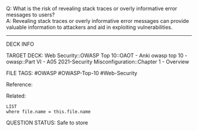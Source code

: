 Q: What is the risk of revealing stack traces or overly informative error messages to users?  
A: Revealing stack traces or overly informative error messages can provide valuable information to attackers and aid in exploiting vulnerabilities.
<!--ID: 1697070653606-->

---

DECK INFO

TARGET DECK: Web Security::OWASP Top 10::OAOT - Anki owasp top 10 - owasp::Part VI - A05 2021-Security Misconfiguration::Chapter 1 - Overview

FILE TAGS: #OWASP #OWASP-Top-10 #Web-Security

Reference:

Related:

```dataview
LIST
where file.name = this.file.name
```

QUESTION STATUS: Safe to store